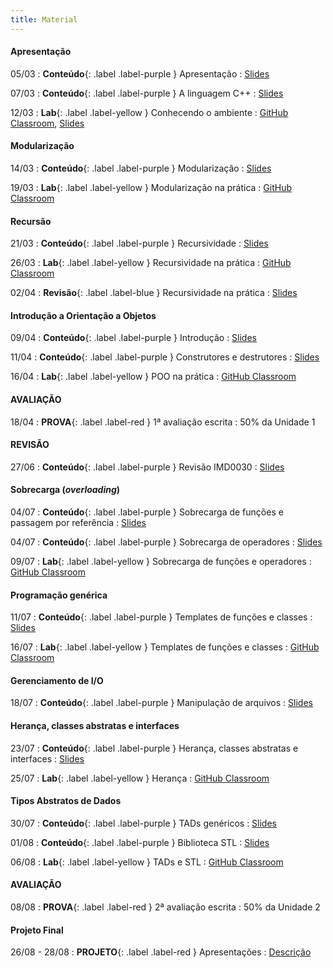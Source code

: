```yaml
---
title: Material
---
```


#### Apresentação

05/03
: **Conteúdo**{: .label .label-purple } Apresentação
  : [Slides](https://docs.google.com/presentation/d/1uk1gjGFvARII2xyfIbPDC9pn7wiFSCLQPpO2uS3ylHk/edit?usp=sharing)

07/03
: **Conteúdo**{: .label .label-purple } A linguagem C++
  : [Slides](https://docs.google.com/presentation/d/1iFGh60HsAPRiqYB34PjRo5jfHKM5ix1vBF7SYaqC9nE/edit?usp=sharing)

12/03
: **Lab**{: .label .label-yellow } Conhecendo o ambiente
  : [GitHub Classroom](https://classroom.github.com/a/QUlmlEss), [Slides](https://docs.google.com/presentation/d/1JDRKity_kRB2nW9Mp_zOoIuVZD-_nRdH_WTG8wlNsiI/edit?usp=sharing)


#### Modularização

14/03
: **Conteúdo**{: .label .label-purple } Modularização
  : [Slides](https://docs.google.com/presentation/d/1iPhkW5NFE-0Ja0bHx1L4sYLm4jbOFspZJr-a0iXKC-8/edit?usp=sharing)

19/03
: **Lab**{: .label .label-yellow } Modularização na prática
  : [GitHub Classroom](https://classroom.github.com/a/a8DtbqF2)

#### Recursão

21/03
: **Conteúdo**{: .label .label-purple } Recursividade
  : [Slides](https://docs.google.com/presentation/d/1eZIlDJkmb8ssV5B9Q3_avTFusHo3WsaIAugnSAWO1JE/edit?usp=sharing)

26/03
: **Lab**{: .label .label-yellow } Recursividade na prática
  : [GitHub Classroom](https://classroom.github.com/a/_rI6YHNI)

02/04
: **Revisão**{: .label .label-blue } Recursividade na prática
  : [Slides](https://docs.google.com/presentation/d/1-zUexJCW46oSB84ksonRTS77XJSHCvfcYTAToNZ_6Mk/edit?usp=sharing)

#### Introdução a Orientação a Objetos

09/04
: **Conteúdo**{: .label .label-purple } Introdução
  : [Slides](https://docs.google.com/presentation/d/1-OAuYvc4tyXrzbJ5WhqXldX5V9uKnUL6sNKTrHjwXuc/edit?usp=sharing)

11/04
: **Conteúdo**{: .label .label-purple } Construtores e destrutores
  : [Slides](https://docs.google.com/presentation/d/11edp46XDHJ5XakJp2kS6eQ5VXRbLz8qjPImaSPCpkLs/edit?usp=sharing)

16/04
: **Lab**{: .label .label-yellow } POO na prática
  : [GitHub Classroom](https://classroom.github.com/a/R6myva5i)

#### AVALIAÇÃO

18/04
: **PROVA**{: .label .label-red } 1ª avaliação escrita
  : 50% da Unidade 1

#### REVISÃO

27/06
: **Conteúdo**{: .label .label-purple } Revisão IMD0030
  : [Slides](https://docs.google.com/presentation/d/1t6iohVwly2ThWnu65GdhF-TkSCrD8ibxDh-RgsyCRCY/edit?usp=sharing)

#### Sobrecarga (_overloading_)

04/07
: **Conteúdo**{: .label .label-purple } Sobrecarga de funções e passagem por referência
  : [Slides](https://docs.google.com/presentation/d/1zPSsnCJNx4VrlCI_pjZvjPphZkc-XvAgX0VqWCtyagg/edit?usp=sharing)

04/07
: **Conteúdo**{: .label .label-purple } Sobrecarga de operadores
  : [Slides](https://docs.google.com/presentation/d/17kz4ci9IDzoyzja3nkPI7ckjSK3HEZqo1SNE3bHU7C0/edit?usp=sharing)

09/07
: **Lab**{: .label .label-yellow } Sobrecarga de funções e operadores
  : [GitHub Classroom](https://classroom.github.com/a/Ncmvopa0)

#### Programação genérica

11/07
: **Conteúdo**{: .label .label-purple } Templates de funções e classes
  : [Slides](https://docs.google.com/presentation/d/12eDcLtGEqivLcVhcmKn28ze11nPD6gUaGwLSa2QdlZg/edit?usp=sharing)

16/07
: **Lab**{: .label .label-yellow } Templates de funções e classes
  : [GitHub Classroom](https://classroom.github.com/a/1dD0FKey)

#### Gerenciamento de I/O

18/07
: **Conteúdo**{: .label .label-purple } Manipulação de arquivos
  : [Slides](https://docs.google.com/presentation/d/1VOhkNDqSLLLsr_vT4y-u5cn6xx0O4QQoJyxcO5ns3Uo/edit?usp=sharing)

#### Herança, classes abstratas e interfaces

23/07
: **Conteúdo**{: .label .label-purple } Herança, classes abstratas e interfaces
  : [Slides](https://docs.google.com/presentation/d/1fW4LOh27FrLE_wLpx3HTGrq2HTIRZ069xNSZHOYOcpA/edit?usp=sharing)

25/07
: **Lab**{: .label .label-yellow } Herança
  : [GitHub Classroom](#)

#### Tipos Abstratos de Dados

30/07
: **Conteúdo**{: .label .label-purple } TADs genéricos
  : [Slides](#)

01/08
: **Conteúdo**{: .label .label-purple } Biblioteca STL
  : [Slides](#)

06/08
: **Lab**{: .label .label-yellow } TADs e STL
  : [GitHub Classroom](#)

#### AVALIAÇÃO

08/08
: **PROVA**{: .label .label-red } 2ª avaliação escrita
  : 50% da Unidade 2

#### Projeto Final

26/08 - 28/08
: **PROJETO**{: .label .label-red } Apresentações
  : [Descrição](#)
